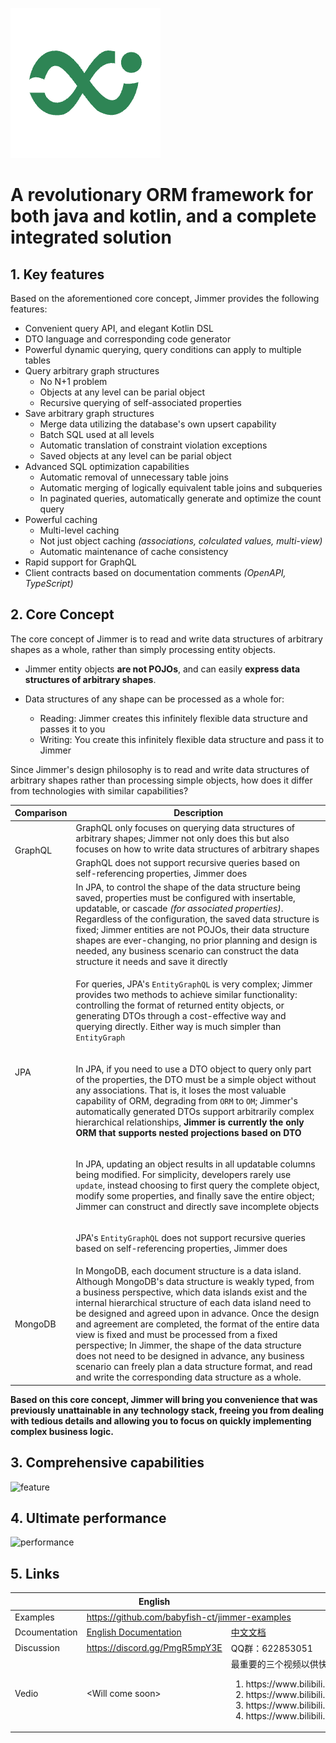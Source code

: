 
[![logo](logo.png)](https://babyfish-ct.github.io/jimmer/)

# A revolutionary ORM framework for both java and kotlin, and a complete integrated solution

## 1. Key features

Based on the aforementioned core concept, Jimmer provides the following features:

-   Convenient query API, and elegant Kotlin DSL
-   DTO language and corresponding code generator
-   Powerful dynamic querying, query conditions can apply to multiple tables
-   Query arbitrary graph structures
    -   No N+1 problem
    -   Objects at any level can be parial object
    -   Recursive querying of self-associated properties
-   Save arbitrary graph structures
    -   Merge data utilizing the database's own upsert capability
    -   Batch SQL used at all levels
    -   Automatic translation of constraint violation exceptions
    -   Saved objects at any level can be parial object
-   Advanced SQL optimization capabilities
    -   Automatic removal of unnecessary table joins
    -   Automatic merging of logically equivalent table joins and subqueries
    -   In paginated queries, automatically generate and optimize the count query
-   Powerful caching
    -   Multi-level caching
    -   Not just object caching *(associations, colculated values, multi-view)*
    -   Automatic maintenance of cache consistency
-   Rapid support for GraphQL
-   Client contracts based on documentation comments *(OpenAPI, TypeScript)*

## 2. Core Concept

The core concept of Jimmer is to read and write data structures of arbitrary shapes as a whole, rather than simply processing entity objects.

-   Jimmer entity objects **are not POJOs**, and can easily **express data structures of arbitrary shapes**.

-   Data structures of any shape can be processed as a whole for:

    -   Reading: Jimmer creates this infinitely flexible data structure and passes it to you
    -   Writing: You create this infinitely flexible data structure and pass it to Jimmer

Since Jimmer's design philosophy is to read and write data structures of arbitrary shapes rather than processing simple objects, how does it differ from technologies with similar capabilities?

<table>
<thead>
<tr>
<th>Comparison</th>
<th>Description</th>
</tr>
</thead>
<tbody>
<tr>
<td rowspan="2">GraphQL</td>
<td>GraphQL only focuses on querying data structures of arbitrary shapes; Jimmer not only does this but also focuses on how to write data structures of arbitrary shapes</td>
</tr>
<tr>
<td>GraphQL does not support recursive queries based on self-referencing properties, Jimmer does</td>
</tr>
<tr>
<td rowspan="5">JPA</td>
<td>In JPA, to control the shape of the data structure being saved, properties must be configured with insertable, updatable, or cascade <i>(for associated properties)</i>.
Regardless of the configuration, the saved data structure is fixed; Jimmer entities are not POJOs, their data structure shapes are ever-changing,
no prior planning and design is needed, any business scenario can construct the data structure it needs and save it directly</td>
</tr>
<tr>
<td>

For queries, JPA's `EntityGraphQL` is very complex; Jimmer provides two methods to achieve similar functionality:
controlling the format of returned entity objects, or generating DTOs through a cost-effective way and querying directly. Either way is much simpler than `EntityGraph`

</td>
</tr>
<tr>
<td>

In JPA, if you need to use a DTO object to query only part of the properties, the DTO must be a simple object without any associations. That is, it loses the most valuable capability of ORM, degrading from `ORM` to `OM`;
Jimmer's automatically generated DTOs support arbitrarily complex hierarchical relationships, **Jimmer is currently the only ORM that supports nested projections based on DTO**

</td>
</tr>
<tr>
<td>

In JPA, updating an object results in all updatable columns being modified. For simplicity, developers rarely use `update`, instead choosing to first query the complete object, modify some properties, and finally save the entire object; Jimmer can construct and directly save incomplete objects

</td>
</tr>
<tr>
<td>

JPA's `EntityGraphQL` does not support recursive queries based on self-referencing properties, Jimmer does

</td>
</tr>
<tr>
<td>MongoDB</td>
<td>
In MongoDB, each document structure is a data island. Although MongoDB's data structure is weakly typed, from a business perspective, which data islands exist and the internal hierarchical structure of each data island need to be designed and agreed upon in advance.
Once the design and agreement are completed, the format of the entire data view is fixed and must be processed from a fixed perspective;
In Jimmer, the shape of the data structure does not need to be designed in advance, any business scenario can freely plan a data structure format, and read and write the corresponding data structure as a whole.
</td>
</tr>
</tbody>
</table>

**Based on this core concept, Jimmer will bring you convenience that was previously unattainable in any technology stack, 
freeing you from dealing with tedious details and allowing you to focus on quickly implementing complex business logic.**

## 3. Comprehensive capabilities
![feature](./feature.svg)

## 4. Ultimate performance
![performance](./performance.jpg)

## 5. Links

<table>
<thead>
<tr>
<th></th>
<th>English</th>
<th>中文</th>
</tr>
</thead>
<tr>
<td>Examples</td>
<td colspan="2">
<a href="https://github.com/babyfish-ct/jimmer-examples">https://github.com/babyfish-ct/jimmer-examples</a>
</td>
</tr>
<tr>
<td>Dcoumentation</td>
<td>
<a href="https://babyfish-ct.github.io/jimmer-doc/">English Documentation
</td>
<td>
<a href="https://babyfish-ct.github.io/jimmer-doc/zh">中文文档</a>
</td>
</tr>
<tr>
<td>Discussion</td>
<td><a href="https://discord.gg/PmgR5mpY3E">https://discord.gg/PmgR5mpY3E</a></td>
<td>QQ群：622853051</td>
</tr>
<tr>
<td>Vedio</td>
<td>&lt;Will come soon&gt;</td>
<td>
最重要的三个视频以供快速了解，请按顺序观看
<ol>
<li>https://www.bilibili.com/video/BV1yG411B74x</li>
<li>https://www.bilibili.com/video/BV1rc411x71Q</li>
<li>https://www.bilibili.com/video/BV1a94y1u7XT</li>
<li>https://www.bilibili.com/video/BV1jypxeEEuF</li>
</ol>
</td>
</tr>
</table>
